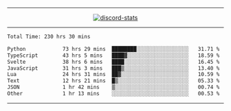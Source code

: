 <a href="https://www.github.com/ripavoid" target="_blank" rel="noreferrer">

-------

<div align='center'>
    <a href='https://discordapp.com/users/825178146797518881'>
        <img align='center' alt='discord-stats' src='https://api.discord-status.me/825178146797518881?nitro&boost=4&gradient=%231e0b1a%2C%23000000%2C%23000000%2C%23160316'></img>
    </a>
</div>

-------

<!--START_SECTION:waka-->

```txt
Total Time: 230 hrs 30 mins

Python            73 hrs 29 mins  ████████░░░░░░░░░░░░░░░░░   31.71 %
TypeScript        43 hrs 5 mins   ████▓░░░░░░░░░░░░░░░░░░░░   18.59 %
Svelte            38 hrs 6 mins   ████░░░░░░░░░░░░░░░░░░░░░   16.45 %
JavaScript        31 hrs 3 mins   ███▒░░░░░░░░░░░░░░░░░░░░░   13.40 %
Lua               24 hrs 31 mins  ██▓░░░░░░░░░░░░░░░░░░░░░░   10.59 %
Text              12 hrs 21 mins  █▒░░░░░░░░░░░░░░░░░░░░░░░   05.33 %
JSON              1 hr 42 mins    ▒░░░░░░░░░░░░░░░░░░░░░░░░   00.74 %
Other             1 hr 13 mins    ░░░░░░░░░░░░░░░░░░░░░░░░░   00.53 %
```

<!--END_SECTION:waka-->

-------
